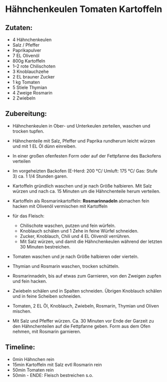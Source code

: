 Hähnchenkeulen Tomaten Kartoffeln
==================================

Zutaten:
---------------
 * 4 Hähnchenkeulen
 * Salz / Pfeffer
 * Paprikapulver
 * 7 EL Olivenöl
 * 800g Kartoffeln
 * 1–2 rote Chilischoten
 * 3 Knoblauchzehe
 * 2 EL brauner Zucker
 * 1 kg Tomaten
 * 5 Stiele Thymian
 * 4 Zweige Rosmarin
 * 2 Zwiebeln


Zubereitung:
--------------

 - Hähnchenkeulen in Ober- und Unterkeulen zerteilen, waschen und trocken tupfen.
 - Hähnchenteile mit Salz, Pfeffer und Paprika rundherum leicht würzen und mit 1 EL Öl dünn einreiben. 
 - In einer großen ofenfesten Form oder auf der Fettpfanne des Backofens verteilen 
 - Im vorgeheizten Backofen (E-Herd: 200 °C/ Umluft: 175 °C/ Gas: Stufe 3) ca. 1 1/4 Stunden garen.

 - Kartoffeln gründlich waschen und je nach Größe halbieren. Mit Salz würzen und nach ca. 15 Minuten um die Hähnchenteile herum verteilen.
 - Kartoffeln als Rosmarinkartoffeln: **Rosmarinnadeln** abmachen fein hacken mit Olivenöl vermischen mit Kartoffeln
 - für das Fleisch:
    - Chilischote waschen, putzen und fein würfeln. 
    - Knoblauch schälen und 1 Zehe in feine Würfel schneiden.
    - Zucker, Knoblauch, Chili und 4 EL Olivenöl verrühren. 
    - Mit Salz würzen, und damit die Hähnchenkeulen während der letzten 30 Minuten bestreichen.
 - Tomaten waschen und je nach Größe halbieren oder vierteln. 
 - Thymian und Rosmarin waschen, trocken schütteln. 
 - Rosmarinnadeln, bis auf etwas zum Garnieren, von den Zweigen zupfen und fein hacken.
 - Zwiebeln schälen und in Spalten schneiden. Übrigen Knoblauch schälen und in feine Scheiben schneiden.
 -  Tomaten, 2 EL Öl, Knoblauch, Zwiebeln, Rosmarin, Thymian und Oliven mischen.
 - Mit Salz und Pfeffer würzen. Ca. 30 Minuten vor Ende der Garzeit zu den Hähnchenteilen auf die Fettpfanne geben. Form aus dem Ofen nehmen, mit Rosmarin garnieren.


Timeline:
--------------
 -  0min Hähnchen rein
 - 15min Kartoffeln mit Salz evtl Rosmarin rein
 - 50min Tomaten rein
 - 50min - ENDE: Fleisch bestreichen s.o.
